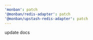 ```yaml
---
'monban': patch
'@monban/redis-adapter': patch
'@monban/upstash-redis-adapter': patch
---
```


update docs
